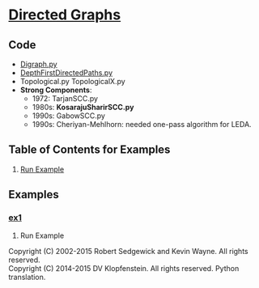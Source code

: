 # [Directed Graphs](http://algs4.cs.princeton.edu/42digraph)

## Code
  * [Digraph.py](../py/AlgsSedgewickWayne/Digraph.py)
  * [DepthFirstDirectedPaths.py](../py/AlgsSedgewickWayne/DepthFirstDirectedPaths.py)
  * Topological.py TopologicalX.py
  * **Strong Components**:    
    * 1972: TarjanSCC.py    
    * 1980s: **KosarajuSharirSCC.py**    
    * 1990s: GabowSCC.py
    * 1990s: Cheriyan-Mehlhorn: needed one-pass algorithm for LEDA.


## Table of Contents for Examples
  1. [Run Example](#ex1)

## Examples 
### [ex1](#table-of-contents-for-examples)
1. Run Example

Copyright (C) 2002-2015 Robert Sedgewick and Kevin Wayne.  All rights reserved.    
Copyright (C) 2014-2015 DV Klopfenstein. All rights reserved. Python translation.    
